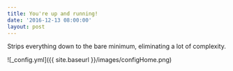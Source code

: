 ```yaml
---
title: You're up and running!
date: '2016-12-13 08:00:00'
layout: post
---
```


Strips everything down to the bare minimum, eliminating a lot of complexity.

![_config.yml]({{ site.baseurl }}/images/configHome.png)


